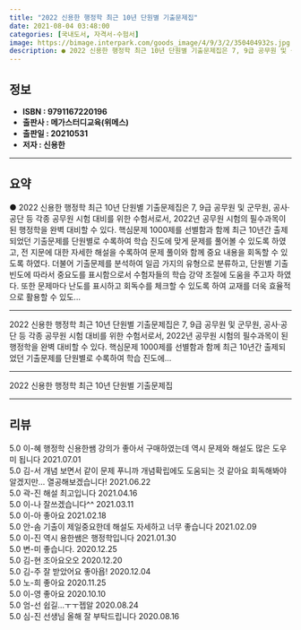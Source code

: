 ```yaml
---
title: "2022 신용한 행정학 최근 10년 단원별 기출문제집"
date: 2021-08-04 03:48:00
categories: [국내도서, 자격서-수험서]
image: https://bimage.interpark.com/goods_image/4/9/3/2/350404932s.jpg
description: ● 2022 신용한 행정학 최근 10년 단원별 기출문제집은 7, 9급 공무원 및 군무원, 공사·공단 등 각종 공무원 시험 대비를 위한 수험서로서, 2022년 공무원 시험의 필수과목이 된 행정학을 완벽 대비할 수 있다. 핵심문제 1000제를 선별함과 함께 최근 10년간 출제되었던 기출문
---
```


## **정보**

- **ISBN : 9791167220196**
- **출판사 : 메가스터디교육(위메스)**
- **출판일 : 20210531**
- **저자 : 신용한**

------



## **요약**

●  2022 신용한 행정학 최근 10년 단원별 기출문제집은 7, 9급 공무원 및 군무원, 공사·공단 등 각종 공무원 시험 대비를 위한 수험서로서, 2022년 공무원 시험의 필수과목이 된 행정학을 완벽 대비할 수 있다. 핵심문제 1000제를 선별함과 함께 최근 10년간 출제되었던 기출문제를 단원별로 수록하여 학습 진도에 맞게 문제를 풀어볼 수 있도록 하였고, 전 지문에 대한 자세한 해설을 수록하여 문제 풀이와 함께 중요 내용을 회독할 수 있도록 하였다. 더불어 기출문제를 분석하여 일곱 가지의 유형으로 분류하고, 단원별 기출 빈도에 따라서 중요도를 표시함으로서 수험자들의 학습 강약 조절에 도움을 주고자 하였다. 또한 문제마다 난도를 표시하고 회독수를 체크할 수 있도록 하여 교재를 더욱 효율적으로 활용할 수 있도...

------

2022 신용한 행정학 최근 10년 단원별 기출문제집은 7, 9급 공무원 및 군무원, 공사·공단 등 각종 공무원 시험 대비를 위한 수험서로서, 2022년 공무원 시험의 필수과목이 된 행정학을 완벽 대비할 수 있다. 핵심문제 1000제를 선별함과 함께 최근 10년간 출제되었던 기출문제를 단원별로 수록하여 학습 진도에... 

------


2022 신용한 행정학 최근 10년 단원별 기출문제집 

------


## **리뷰** 

5.0 이-혜 행정학 신용한쌤 강의가 좋아서 구매하였는데 역시 문제와 해설도 많은 도우미 됩니다 2021.07.01 <br/>5.0 김-서 개념 보면서 같이 문제 푸니까 개념확립에도 도움되는 것 같아요 회독해봐야 알겠지만... 열공해보겠습니다! 2021.06.22 <br/>5.0 곽-진 해설 최고입니다 2021.04.16 <br/>5.0 이-나 잘쓰겠습니다^^ 2021.03.11 <br/>5.0 이-아 좋아요 2021.02.18 <br/>5.0 안-솜 기출이 제일중요한데 해설도 자세하고 너무 좋습니다 2021.02.09 <br/>5.0 이-진 역시 용한쌤은 행정학입니다 2021.01.30 <br/>5.0 변-미 좋습니다.  2020.12.25 <br/>5.0 김-현 조아요오오 2020.12.20 <br/>5.0 김-주 잘 받았어요 좋아욥! 2020.12.04 <br/>5.0 노-희 좋아요 2020.11.25 <br/>5.0 이-영 좋아요 2020.10.10 <br/>5.0 엄-선 쉽길...ㅜㅜ젭알 2020.08.24 <br/>5.0 심-진 선생님 올해 잘 부탁드립니다 2020.08.16 <br/>